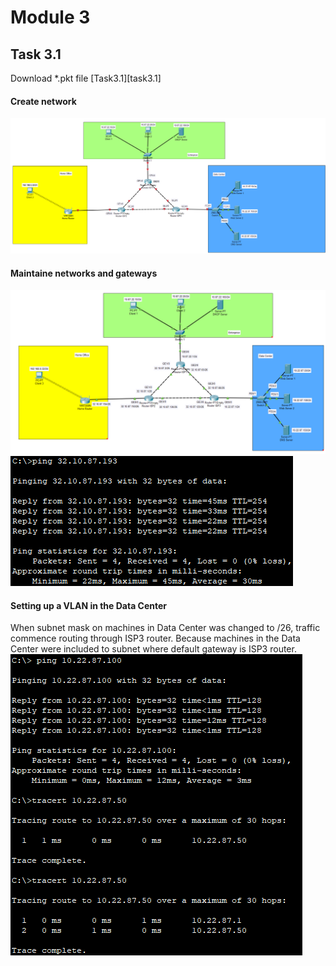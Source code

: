 # Module 3
## Task 3.1
Download *.pkt file [Task3.1][task3.1]

#### Create network
![Create a network](images/Screenshot1_m3_2.png)

#### Maintaine networks and gateways
![network](images/Screenshot2_m3_2.png)
![ping check](images/Screenshot3_m3_2.png)

#### Setting up a VLAN in the Data Center 
When subnet mask on machines in Data Center was changed to /26, traffic commence routing through ISP3 router. Because machines in the Data Center were included to subnet where default gateway is ISP3 router.
![tracert_1](images/Screenshot4_m3_2.png)
